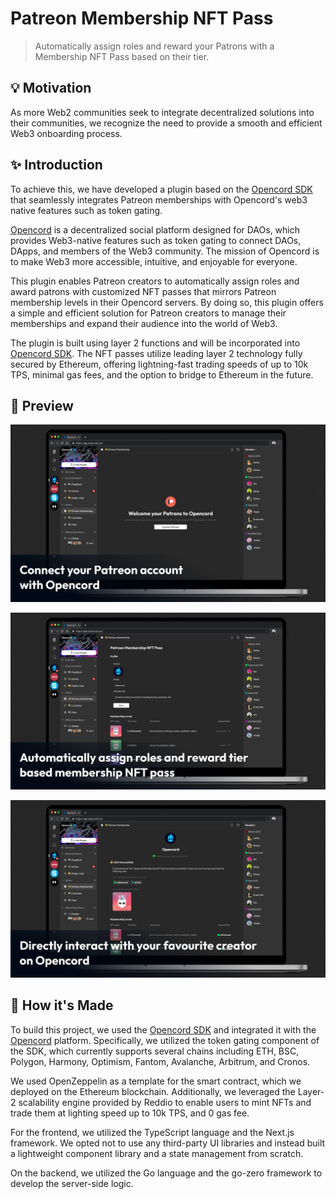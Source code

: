 # Patreon Membership NFT Pass

> Automatically assign roles and reward your Patrons with a Membership NFT Pass based on their tier.

## 💡 Motivation

As more Web2 communities seek to integrate decentralized solutions into their communities, we recognize the need to provide a smooth and efficient Web3 onboarding process. 

## ✨ Introduction

To achieve this, we have developed a plugin based on the [Opencord SDK](https://developers.opencord.xyz/intro/overview) that seamlessly integrates Patreon memberships with Opencord's web3 native features such as token gating. 

[Opencord](https://www.opencord.xyz/) is a decentralized social platform designed for DAOs, which provides Web3-native features such as token gating to connect DAOs, DApps, and members of the Web3 community. The mission of Opencord is to make Web3 more accessible, intuitive, and enjoyable for everyone.

This plugin enables Patreon creators to automatically assign roles and award patrons with customized NFT passes that mirrors Patreon membership levels in their Opencord servers. By doing so, this plugin offers a simple and efficient solution for Patreon creators to manage their memberships and expand their audience into the world of Web3.

The plugin is built using layer 2 functions and will be incorporated into [Opencord SDK](https://developers.opencord.xyz/intro/overview). The NFT passes utilize leading layer 2 technology fully secured by Ethereum, offering lightning-fast trading speeds of up to 10k TPS, minimal gas fees, and the option to bridge to Ethereum in the future.

## 👀 Preview

![](./screenshots/1.png)

![](./screenshots/2.png)

![](./screenshots/3.png)

## 🔧 How it's Made

To build this project, we used the [Opencord SDK](https://developers.opencord.xyz/intro/overview) and integrated it with the [Opencord](https://www.opencord.xyz/) platform. Specifically, we utilized the token gating component of the SDK, which currently supports several chains including ETH, BSC, Polygon, Harmony, Optimism, Fantom, Avalanche, Arbitrum, and Cronos.

We used OpenZeppelin as a template for the smart contract, which we deployed on the Ethereum blockchain. Additionally, we leveraged the Layer-2 scalability engine provided by Reddio to enable users to mint NFTs and trade them at lighting speed up to 10k TPS, and 0 gas fee.

For the frontend, we utilized the TypeScript language and the Next.js framework. We opted not to use any third-party UI libraries and instead built a lightweight component library and a state management from scratch.

On the backend, we utilized the Go language and the go-zero framework to develop the server-side logic.
